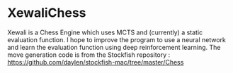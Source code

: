 # XewaliChess
Xewali is a Chess Engine which uses MCTS and (currently) a static evaluation function. I hope to improve the program to use a neural network and learn the evaluation function using deep reinforcement learning. The move generation code is from the Stockfish repository : https://github.com/daylen/stockfish-mac/tree/master/Chess
